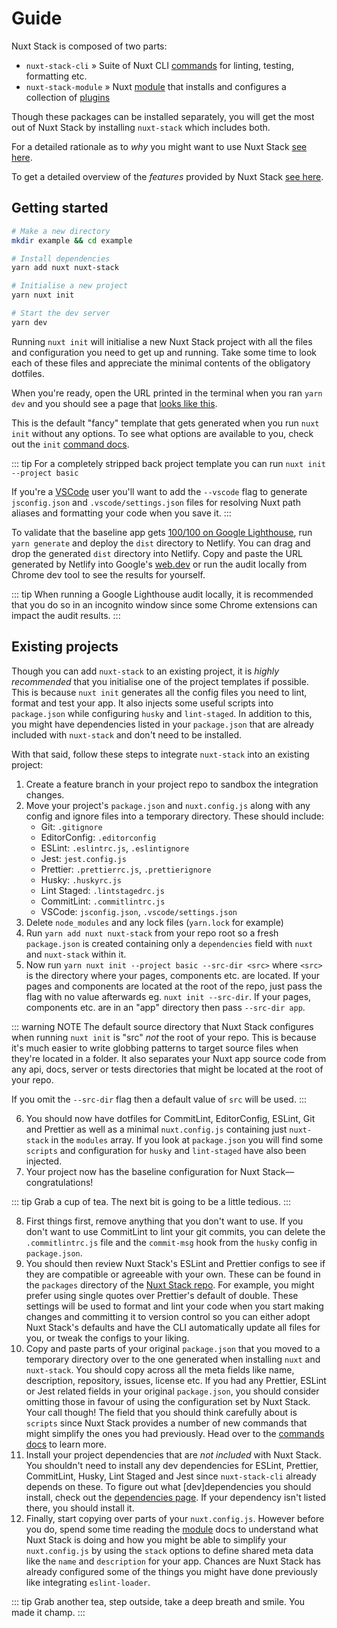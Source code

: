 # Guide

Nuxt Stack is composed of two parts:

- `nuxt-stack-cli` » Suite of Nuxt CLI [commands](/commands/) for linting, testing, formatting etc.
- `nuxt-stack-module` » Nuxt [module](/module/) that installs and configures a collection of [plugins](/module/plugins.html)

Though these packages can be installed separately, you will get the most out of Nuxt Stack by installing `nuxt-stack` which includes both.

For a detailed rationale as to _why_ you might want to use Nuxt Stack [see here](./rationale.html).

To get a detailed overview of the _features_ provided by Nuxt Stack [see here](./features.html).

## Getting started

```bash
# Make a new directory
mkdir example && cd example

# Install dependencies
yarn add nuxt nuxt-stack

# Initialise a new project
yarn nuxt init

# Start the dev server
yarn dev
```

Running `nuxt init` will initialise a new Nuxt Stack project with all the files and configuration you need to get up and running. Take some time to look each of these files and appreciate the minimal contents of the obligatory dotfiles.

When you're ready, open the URL printed in the terminal when you ran `yarn dev` and you should see a page that [looks like this][fancy-example].

This is the default "fancy" template that gets generated when you run `nuxt init` without any options. To see what options are available to you, check out the `init` [command docs](/commands/init.html).

::: tip
For a completely stripped back project template you can run `nuxt init --project basic`

If you're a [VSCode][vscode] user you'll want to add the `--vscode` flag to generate `jsconfig.json` and `.vscode/settings.json` files for resolving Nuxt path aliases and formatting your code when you save it.
:::

To validate that the baseline app gets [100/100 on Google Lighthouse][google-lighthouse-report], run `yarn generate` and deploy the `dist` directory to Netlify. You can drag and drop the generated `dist` directory into Netlify. Copy and paste the URL generated by Netlify into Google's [web.dev](https://web.dev/measure) or run the audit locally from Chrome dev tool to see the results for yourself.

::: tip
When running a Google Lighthouse audit locally, it is recommended that you do so in an incognito window since some Chrome extensions can impact the audit results.
:::

## Existing projects

Though you can add `nuxt-stack` to an existing project, it is _highly recommended_ that you initialise one of the project templates if possible. This is because `nuxt init` generates all the config files you need to lint, format and test your app. It also injects some useful scripts into `package.json` while configuring `husky` and `lint-staged`. In addition to this, you might have dependencies listed in your `package.json` that are already included with `nuxt-stack` and don't need to be installed.

With that said, follow these steps to integrate `nuxt-stack` into an existing project:

1. Create a feature branch in your project repo to sandbox the integration changes.
2. Move your project's `package.json` and `nuxt.config.js` along with any config and ignore files into a temporary directory. These should include:
   - Git: `.gitignore`
   - EditorConfig: `.editorconfig`
   - ESLint: `.eslintrc.js`, `.eslintignore`
   - Jest: `jest.config.js`
   - Prettier: `.prettierrc.js`, `.prettierignore`
   - Husky: `.huskyrc.js`
   - Lint Staged: `.lintstagedrc.js`
   - CommitLint: `.commitlintrc.js`
   - VSCode: `jsconfig.json`, `.vscode/settings.json`
3. Delete `node_modules` and any lock files (`yarn.lock` for example)
4. Run `yarn add nuxt nuxt-stack` from your repo root so a fresh `package.json` is created containing only a `dependencies` field with `nuxt` and `nuxt-stack` within it.
5. Now run `yarn nuxt init --project basic --src-dir <src>` where `<src>` is the directory where your pages, components etc. are located. If your pages and components are located at the root of the repo, just pass the flag with no value afterwards eg. `nuxt init --src-dir`. If your pages, components etc. are in an "app" directory then pass `--src-dir app`.

::: warning NOTE
The default source directory that Nuxt Stack configures when running `nuxt init` is "src" _not_ the root of your repo. This is because it's much easier to write globbing patterns to target source files when they're located in a folder. It also separates your Nuxt app source code from any api, docs, server or tests directories that might be located at the root of your repo.

If you omit the `--src-dir` flag then a default value of `src` will be used.
:::

6. You should now have dotfiles for CommitLint, EditorConfig, ESLint, Git and Prettier as well as a minimal `nuxt.config.js` containing just `nuxt-stack` in the `modules` array. If you look at `package.json` you will find some `scripts` and configuration for `husky` and `lint-staged` have also been injected.
7. Your project now has the baseline configuration for Nuxt Stack—congratulations!

::: tip
Grab a cup of tea. The next bit is going to be a little tedious.
:::

8. First things first, remove anything that you don't want to use. If you don't want to use CommitLint to lint your git commits, you can delete the `.commitlintrc.js` file and the `commit-msg` hook from the `husky` config in `package.json`.
9. You should then review Nuxt Stack's ESLint and Prettier configs to see if they are compatible or agreeable with your own. These can be found in the `packages` directory of the [Nuxt Stack repo][nuxt-stack-packages]. For example, you might prefer using single quotes over Prettier's default of double. These settings will be used to format and lint your code when you start making changes and committing it to version control so you can either adopt Nuxt Stack's defaults and have the CLI automatically update all files for you, or tweak the configs to your liking.
10. Copy and paste parts of your original `package.json` that you moved to a temporary directory over to the one generated when installing `nuxt` and `nuxt-stack`. You should copy across all the meta fields like name, description, repository, issues, license etc. If you had any Prettier, ESLint or Jest related fields in your original `package.json`, you should consider omitting those in favour of using the configuration set by Nuxt Stack. Your call though! The field that you should think carefully about is `scripts` since Nuxt Stack provides a number of new commands that might simplify the ones you had previously. Head over to the [commands docs](/commands/) to learn more.
11. Install your project dependencies that are _not included_ with Nuxt Stack. You shouldn't need to install any dev dependencies for ESLint, Prettier, CommitLint, Husky, Lint Staged and Jest since `nuxt-stack-cli` already depends on these. To figure out what [dev]dependencies you should install, check out the [dependencies page](./dependencies.html). If your dependency isn't listed there, you should install it.
12. Finally, start copying over parts of your `nuxt.config.js`. However before you do, spend some time reading the [module](/module/) docs to understand what Nuxt Stack is doing and how you might be able to simplify your `nuxt.config.js` by using the `stack` options to define shared meta data like the `name` and `description` for your app. Chances are Nuxt Stack has already configured some of the things you might have done previously like integrating `eslint-loader`.

::: tip
Grab another tea, step outside, take a deep breath and smile. You made it champ.
:::

[google-lighthouse-report]: https://lighthouse-dot-webdotdevsite.appspot.com/lh/html?url=https://fancy-example.nuxtstack.org
[nuxt-stack-packages]: https://github.com/wagerfield/nuxt-stack/tree/master/packages
[fancy-example]: https://fancy-example.nuxtstack.org
[vscode]: https://code.visualstudio.com
